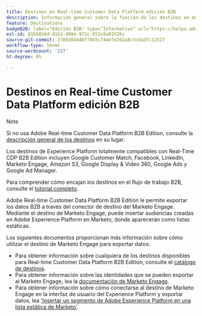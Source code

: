 ```yaml
---
title: Destinos en Real-time Customer Data Platform edición B2B
description: Información general sobre la función de los destinos en Adobe Real-time Customer Data Platform B2B Edition.
feature: Destinations
badgeB2B: label="Edición B2B" type="Informative" url="https://helpx.adobe.com/legal/product-descriptions/real-time-customer-data-platform-b2b-edition-prime-and-ultimate-packages.html newtab=true"
exl-id: 81b502dd-d1b2-409e-972c-652c0a01526c
source-git-commit: 2704184446f7945c744e7e2d2a8c3cda3fc12527
workflow-type: tm+mt
source-wordcount: '227'
ht-degree: 0%

---
```


# Destinos en Real-time Customer Data Platform edición B2B

>[!NOTE]
>
>Si no usa Adobe Real-time Customer Data Platform B2B Edition, consulte la [descripción general de los destinos](../../destinations/home.md) en su lugar.

Los destinos de Experience Platform totalmente compatibles con Real-Time CDP B2B Edition incluyen Google Customer Match, Facebook, LinkedIn, Marketo Engage, Amazon S3, Google Display &amp; Video 360, Google Ads y Google Ad Manager.

Para comprender cómo encajan los destinos en el flujo de trabajo B2B, consulte el [tutorial completo](../b2b-tutorial.md#activate-your-evaluated-data-to-a-destination).

Adobe Real-time Customer Data Platform B2B Edition le permite exportar los datos B2B a través del conector de destino del Marketo Engage. Mediante el destino de Marketo Engage, puede insertar audiencias creadas en Adobe Experience Platform en Marketo, donde aparecerán como listas estáticas.

Los siguientes documentos proporcionan más información sobre cómo utilizar el destino de Marketo Engage para exportar datos:

- Para obtener información sobre cualquiera de los destinos disponibles para Real-time Customer Data Platform B2B Edition, consulte el [catálogo de destinos](../../destinations/catalog/overview.md).
- Para obtener información sobre las identidades que se pueden exportar al Marketo Engage, lea la [documentación de Marketo Engage](../../destinations/catalog/adobe/marketo-engage.md).
- Para obtener información sobre cómo conectarse al destino de Marketo Engage en la interfaz de usuario del Experience Platform y exportar datos, lea [&#39;Insertar un segmento de Adobe Experience Platform en una lista estática de Marketo&#39;](https://experienceleague.adobe.com/docs/marketo/using/product-docs/core-marketo-concepts/smart-lists-and-static-lists/static-lists/push-an-adobe-experience-platform-segment-to-a-marketo-static-list.html).
